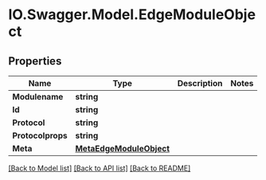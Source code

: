 # IO.Swagger.Model.EdgeModuleObject
## Properties

Name | Type | Description | Notes
------------ | ------------- | ------------- | -------------
**Modulename** | **string** |  | 
**Id** | **string** |  | 
**Protocol** | **string** |  | 
**Protocolprops** | **string** |  | 
**Meta** | [**MetaEdgeModuleObject**](MetaEdgeModuleObject.md) |  | 

[[Back to Model list]](../README.md#documentation-for-models) [[Back to API list]](../README.md#documentation-for-api-endpoints) [[Back to README]](../README.md)

